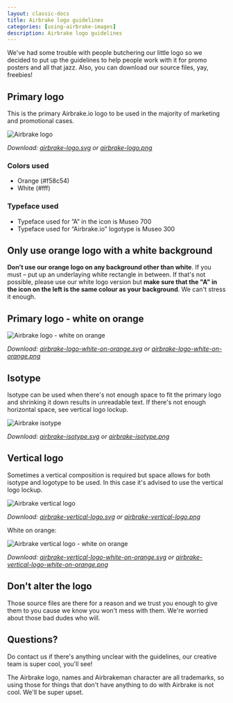 ```yaml
---
layout: classic-docs
title: Airbrake logo guidelines
categories: [using-airbrake-images]
description: Airbrake logo guidelines
---
```


We've had some trouble with people butchering our little logo so we decided to
put up the guidelines to help people work with it for promo posters and all that
jazz. Also, you can download our source files, yay, freebies!

## Primary logo
This is the primary Airbrake.io logo to be used in the majority of marketing and
promotional cases.

![Airbrake logo](/docs/assets/img/logos/airbrake-logo.svg)

_Download: [airbrake-logo.svg](/docs/assets/img/logos/airbrake-logo.svg) or
[airbrake-logo.png](/docs/assets/img/logos/airbrake-logo.png)_

### Colors used
- Orange (#f58c54)
- White (#fff)

### Typeface used
- Typeface used for ”A” in the icon is Museo 700
- Typeface used for “Airbrake.io” logotype is Museo 300

## Only use orange logo with a white background
**Don't use our orange logo on any background other than white**. If you
must – put up an underlaying white rectangle in between. If that's not possible,
please use our white logo version but **make sure that the "A" in the
icon on the left is the same colour as your background**. We can't stress it
enough.

## Primary logo - white on orange
![Airbrake logo - white on orange](/docs/assets/img/logos/airbrake-logo-white-on-orange.svg)

_Download: [airbrake-logo-white-on-orange.svg](/docs/assets/img/logos/airbrake-logo-white-on-orange.svg)
or [airbrake-logo-white-on-orange.png](/docs/assets/img/logos/airbrake-logo-white-on-orange.png)_

## Isotype
Isotype can be used when there's not enough space to fit the primary logo and
shrinking it down results in unreadable text. If there's not enough horizontal
space, see vertical logo lockup.

![Airbrake isotype](/docs/assets/img/logos/airbrake-isotype.svg)

_Download: [airbrake-isotype.svg](/docs/assets/img/logos/airbrake-isotype.svg) or
[airbrake-isotype.png](/docs/assets/img/logos/airbrake-isotype.png)_

## Vertical logo
Sometimes a vertical composition is required but space allows for both isotype
and logotype to be used. In this case it's advised to use the vertical logo lockup.

![Airbrake vertical logo](/docs/assets/img/logos/airbrake-vertical-logo.svg)

_Download: [airbrake-vertical-logo.svg](/docs/assets/img/logos/airbrake-vertical-logo.svg)
or [airbrake-vertical-logo.png](/docs/assets/img/logos/airbrake-vertical-logo.png)_

White on orange:

![Airbrake vertical logo - white on orange](/docs/assets/img/logos/airbrake-vertical-logo-white-on-orange.svg)

_Download: [airbrake-vertical-logo-white-on-orange.svg](/docs/assets/img/logos/airbrake-vertical-logo-white-on-orange.svg)
or [airbrake-vertical-logo-white-on-orange.png](/docs/assets/img/logos/airbrake-vertical-logo-white-on-orange.png)_

## Don't alter the logo
Those source files are there for a reason and we trust you enough to give them
to you cause we know you won't mess with them. We're worried about those bad dudes
who will.

## Questions?
Do contact us if there's anything unclear with the guidelines, our creative
team is super cool, you'll see!

The Airbrake logo, names and Airbrakeman character are all trademarks, so using
those for things that don't have anything to do with Airbrake is not cool. We'll
be super upset.
